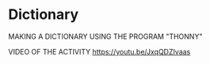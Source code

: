 # Dictionary
MAKING A DICTIONARY USING THE PROGRAM "THONNY"

VIDEO OF THE ACTIVITY
https://youtu.be/JxqQDZIvaas
